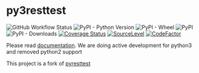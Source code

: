 py3resttest
==========
![GitHub Workflow Status](https://img.shields.io/github/workflow/status/crazi-coder/resttest3/Python%20package) 
![PyPI - Python Version](https://img.shields.io/pypi/pyversions/resttest3)
![PyPI - Wheel](https://img.shields.io/pypi/wheel/resttest3)
![PyPI](https://img.shields.io/pypi/v/resttest3)
![PyPI - Downloads](https://img.shields.io/pypi/dm/resttest3)
[![Coverage Status](https://coveralls.io/repos/github/crazi-coder/resttest3/badge.svg)](https://coveralls.io/github/abhijo89-to/py3resttest)
[![SourceLevel](https://app.sourcelevel.io/github/crazi-coder/resttest3.svg)](https://app.sourcelevel.io/github/abhijo89-to/py3resttest)
[![CodeFactor](https://www.codefactor.io/repository/github/crazi-coder/resttest3/badge)](https://www.codefactor.io/repository/github/abhijo89-to/py3resttest)


Please read [documentation](https://crazicoder.com/). We are doing active development for python3 and removed python2 support 

This project is a fork of [pyresttest](https://github.com/svanoort/pyresttest)
